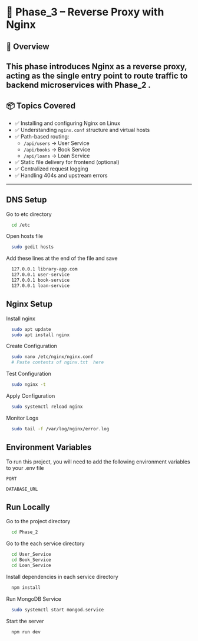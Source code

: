 # 📁 Phase_3 – Reverse Proxy with Nginx

## 📌 Overview

This phase introduces Nginx as a reverse proxy, acting as the single entry point to route traffic to backend microservices with Phase_2 .
---
## 📦 Topics Covered

- ✅ Installing and configuring Nginx on Linux  
- ✅ Understanding `nginx.conf` structure and virtual hosts  
- ✅ Path-based routing:
  - `/api/users` → User Service  
  - `/api/books` → Book Service  
  - `/api/loans` → Loan Service  
- ✅ Static file delivery for frontend (optional)  
- ✅ Centralized request logging  
- ✅ Handling 404s and upstream errors  

---

## DNS Setup

Go to etc directory 

```bash
  cd /etc
```

Open hosts file

```bash
  sudo gedit hosts
```
Add these lines at the end of the file and save
```bash
  127.0.0.1 library-app.com
  127.0.0.1 user-service
  127.0.0.1 book-service
  127.0.0.1 loan-service
```

## Nginx Setup

Install nginx

```bash
  sudo apt update
  sudo apt install nginx
```

Create Configuration

```bash
  sudo nano /etc/nginx/nginx.conf
  # Paste contents of nginx.txt  here
```
Test Configuration
```bash
  sudo nginx -t
```

Apply Configuration
```bash
  sudo systemctl reload nginx
```

Monitor Logs
```bash
  sudo tail -f /var/log/nginx/error.log
```

## Environment Variables

To run this project, you will need to add the following environment variables to your .env file

`PORT`

`DATABASE_URL`


## Run Locally


Go to the project directory

```bash
  cd Phase_2
```

Go to the each service directory

```bash
  cd User_Service
  cd Book_Service
  cd Loan_Service
```

Install dependencies in each service directory

```bash
  npm install
```
Run MongoDB Service

```bash
  sudo systemctl start mongod.service

```

Start the server

```bash
  npm run dev
```